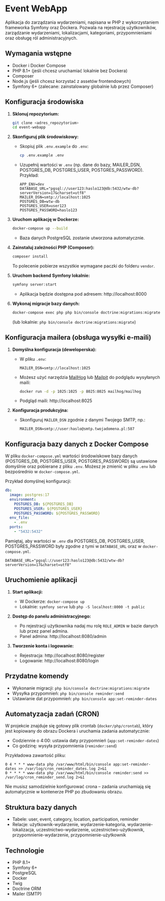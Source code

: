# Event WebApp

Aplikacja do zarządzania wydarzeniami, napisana w PHP z wykorzystaniem frameworka Symfony oraz Dockera. Pozwala na rejestrację użytkowników, zarządzanie wydarzeniami, lokalizacjami, kategoriami, przypomnieniami oraz obsługę ról administracyjnych.

## Wymagania wstępne

- Docker i Docker Compose
- PHP 8.1+ (jeśli chcesz uruchamiać lokalnie bez Dockera)
- Composer
- Node.js (jeśli chcesz korzystać z assetów frontendowych)
- Symfony 6+ (zalecane: zainstalowany globalnie lub przez Composer)

## Konfiguracja środowiska

1. **Sklonuj repozytorium:**
   ```bash
   git clone <adres_repozytorium>
   cd event-webapp
   ```

2. **Skonfiguruj plik środowiskowy:**
   - Skopiuj plik `.env.example` do `.env`:
     ```bash
     cp .env.example .env
     ```
   - Uzupełnij wartości w `.env` (np. dane do bazy, MAILER_DSN, POSTGRES_DB, POSTGRES_USER, POSTGRES_PASSWORD). Przykład:
     ```env
     APP_ENV=dev
     DATABASE_URL="pgsql://user123:haslo123@db:5432/wtw-db?serverVersion=17&charset=utf8"
     MAILER_DSN=smtp://localhost:1025
     POSTGRES_DB=wtw-db
     POSTGRES_USER=user123
     POSTGRES_PASSWORD=haslo123
     ```

3. **Uruchom aplikację w Dockerze:**
   ```bash
   docker-compose up --build
   ```
   - Baza danych PostgreSQL zostanie utworzona automatycznie.

4. **Zainstaluj zależności PHP (Composer):**
   ```bash
   composer install
   ```
   To polecenie pobierze wszystkie wymagane paczki do folderu `vendor`.

5. **Uruchom backend Symfony lokalnie:**
   ```bash
   symfony server:start
   ```
   - Aplikacja będzie dostępna pod adresem: http://localhost:8000

6. **Wykonaj migracje bazy danych:**
   ```bash
   docker-compose exec php php bin/console doctrine:migrations:migrate
   ```
   (lub lokalnie: `php bin/console doctrine:migrations:migrate`)

## Konfiguracja mailera (obsługa wysyłki e-maili)

1. **Domyślna konfiguracja (deweloperska):**
   - W pliku `.env`:
     ```env
     MAILER_DSN=smtp://localhost:1025
     ```
   - Możesz użyć narzędzia [MailHog](https://github.com/mailhog/MailHog) lub [Mailpit](https://github.com/axllent/mailpit) do podglądu wysyłanych maili:
     ```bash
     docker run -d -p 1025:1025 -p 8025:8025 mailhog/mailhog
     ```
   - Podgląd maili: http://localhost:8025

2. **Konfiguracja produkcyjna:**
   - Skonfiguruj `MAILER_DSN` zgodnie z danymi Twojego SMTP, np.:
     ```env
     MAILER_DSN=smtp://user:haslo@smtp.twojadomena.pl:587
     ```

## Konfiguracja bazy danych z Docker Compose

W pliku `docker-compose.yml` wartości środowiskowe bazy danych (POSTGRES_DB, POSTGRES_USER, POSTGRES_PASSWORD) są ustawione domyślnie oraz pobierane z pliku `.env`. Możesz je zmienić w pliku `.env` lub bezpośrednio w `docker-compose.yml`.

Przykład domyślnej konfiguracji:
```yaml
db:
  image: postgres:17
  environment:
    POSTGRES_DB: ${POSTGRES_DB}
    POSTGRES_USER: ${POSTGRES_USER}
    POSTGRES_PASSWORD: ${POSTGRES_PASSWORD}
  env_file:
    - .env
  ports:
    - "5432:5432"
```

Pamiętaj, aby wartości w `.env` dla POSTGRES_DB, POSTGRES_USER, POSTGRES_PASSWORD były zgodne z tymi w `DATABASE_URL` oraz w `docker-compose.yml`.

```env
DATABASE_URL="pgsql://user123:haslo123@db:5432/wtw-db?serverVersion=17&charset=utf8"
```

## Uruchomienie aplikacji

1. **Start aplikacji:**
   - W Dockerze: `docker-compose up`
   - Lokalnie: `symfony serve` lub `php -S localhost:8000 -t public`

2. **Dostęp do panelu administracyjnego:**
   - Po rejestracji użytkownika nadaj mu rolę `ROLE_ADMIN` w bazie danych lub przez panel admina.
   - Panel admina: http://localhost:8080/admin

3. **Tworzenie konta i logowanie:**
   - Rejestracja: http://localhost:8080/register
   - Logowanie: http://localhost:8080/login

## Przydatne komendy

- Wykonanie migracji: `php bin/console doctrine:migrations:migrate`
- Wysyłka przypomnień: `php bin/console reminder:send`
- Ustawianie dat przypomnień: `php bin/console app:set-reminder-dates`

## Automatyzacja zadań (CRON)

W projekcie znajduje się gotowy plik crontab (`docker/php/crontab`), który jest kopiowany do obrazu Dockera i uruchamia zadania automatycznie:

- Codziennie o 4:00: ustawia daty przypomnień (`app:set-reminder-dates`)
- Co godzinę: wysyła przypomnienia (`reminder:send`)

Przykładowa zawartość pliku:

```
0 4 * * * www-data php /var/www/html/bin/console app:set-reminder-dates >> /var/log/cron_reminder_dates.log 2>&1
0 * * * * www-data php /var/www/html/bin/console reminder:send >> /var/log/cron_reminder_send.log 2>&1
```

Nie musisz samodzielnie konfigurować crona – zadania uruchamiają się automatycznie w kontenerze PHP po zbudowaniu obrazu.

## Struktura bazy danych

- Tabele: user, event, category, location, participation, reminder
- Relacje: użytkownik-wydarzenie, wydarzenie-kategoria, wydarzenie-lokalizacja, uczestnictwo-wydarzenie, uczestnictwo-użytkownik, przypomnienie-wydarzenie, przypomnienie-użytkownik

## Technologie

- PHP 8.1+
- Symfony 6+
- PostgreSQL
- Docker
- Twig
- Doctrine ORM
- Mailer (SMTP)
